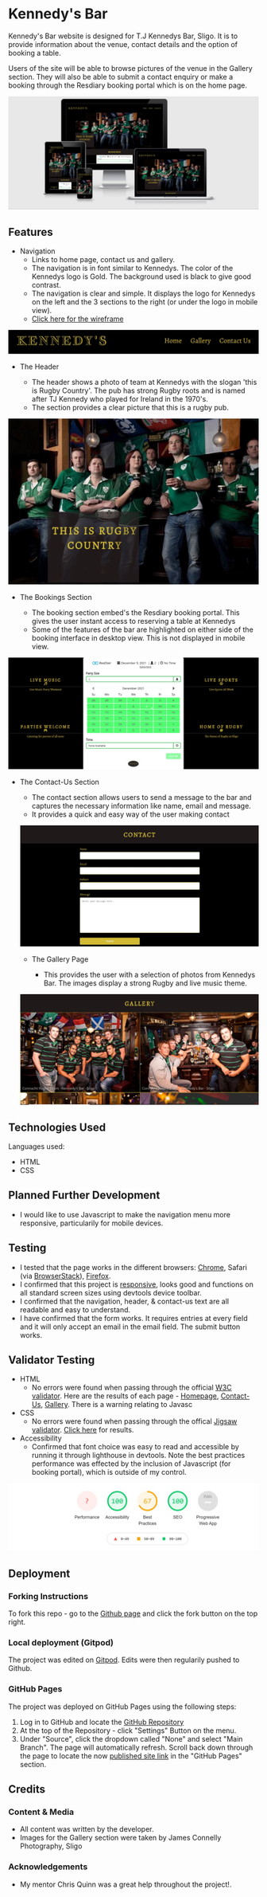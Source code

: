 # Kennedy's Bar

Kennedy's Bar website is designed for T.J Kennedys Bar, Sligo. It is to provide information about the venue, contact details and the option of booking a table. 

Users of the site will be able to browse pictures of the venue in the Gallery section. They will also be able to submit a contact enquiry or make a booking through the Resdiary booking portal which is on the home page.

![mobile responsive design](assets/images/responsive-design.jpg)

## Features

- Navigation
    - Links to home page, contact us and gallery. 
    - The navigation is in font similar to Kennedys. The color of the Kennedys logo is Gold. The background used is black to give good contrast.
    - The navigation is clear and simple. It displays the logo for Kennedys on the left and the 3 sections to the right (or under the logo in mobile view). 
    - [Click here for the wireframe](assets/images/wireframe.jpg)

![navigation bar](assets/images/header.jpg)

- The Header

    - The header shows a photo of team at Kennedys with the slogan 'this is Rugby Country'. The pub has strong Rugby roots and is named after TJ Kennedy who played for Ireland in the 1970's.
    - The section provides a clear picture that this is a rugby pub.

![navigation bar](assets/images/rugby-country-hero-image.jpg)

- The Bookings Section

    - The booking section embed's the Resdiary booking portal. This gives the user instant access to reserving a table at Kennedys
    - Some of the features of the bar are highlighted on either side of the booking interface in desktop view. This is not displayed in mobile view.

![Booking Portal](assets/images/booking-portal.jpg)

- The Contact-Us Section

    - The contact section allows users to send a message to the bar and captures the necessary information like name, email and message.
    - It provides a quick and easy way of the user making contact

   ![Contact-Us Page](assets/images/contact-us.jpg) 

   - The Gallery Page

        - This provides the user with a selection of photos from Kennedys Bar. The images display a strong Rugby and live music theme.

   ![Gallery Images](assets/images/gallery.jpg)   

## Technologies Used

Languages used:

- HTML
- CSS

## Planned Further Development

- I would like to use Javascript to make the navigation menu more responsive, particularily for mobile devices.

## Testing

- I tested that the page works in the different browsers: [Chrome](assets/images/chrome-testing.jpg), Safari (via [BrowserStack](http://www.browserstack.com)), [Firefox](assets/images/firefox-testing.jpg).
- I confirmed that this project is [responsive](assets/images/responsive-home.jpg), looks good and functions on all standard screen sizes using devtools device toolbar.
- I confirmed that the navigation, header, & contact-us text are all readable and easy to understand.
- I have confirmed that the form works. It requires entries at every field and it will only accept an email in the email field. The submit button works.

## Validator Testing

- HTML
    - No errors were found when passing through the official [W3C validator](https://validator.w3.org/#validate_by_input). Here are the results of each page - [Homepage](assets/images/index-html-check.jpg), [Contact-Us](assets/images/contact-us-html-check.jpg), [Gallery](assets/images/gallery-html-check.jpg). There is a warning relating to Javasc
- CSS
    - No errors were found when passing through the offical [Jigsaw validator](https://jigsaw.w3.org/css-validator/validator). [Click here](assets/images/css-check.jpg) for results.
- Accessibility
    - Confirmed that font choice was easy to read and accessible by running it through lighthouse in devtools. Note the best practices performance was effected by the inclusion of Javascript (for booking portal), which is outside of my control.

 ![Lighthouse Report](assets/images/lighthouse-report.jpg)   

 ## Deployment

 ### Forking Instructions

 To fork this repo - go to the [Github page](https://github.com/fergalquinn77/project1) and click the fork button on the top right.

 ### Local deployment (Gitpod)

 The project was edited on [Gitpod](https://crimson-gibbon-dduyw9gq.ws-eu25.gitpod.io/). Edits were then regularily pushed to Github.
   
 ### GitHub Pages

 The project was deployed on GitHub Pages using the following steps:

1. Log in to GitHub and locate the [GitHub Repository](https://github.com/fergalquinn77/project1.git)
2. At the top of the Repository - click  "Settings" Button on the menu.
3. Under "Source", click the dropdown called "None" and select "Main Branch".
The page will automatically refresh.
Scroll back down through the page to locate the now [published site link](https://fergalquinn77.github.io/project1/) in the "GitHub Pages" section.

## Credits

### Content & Media

- All content was written by the developer. 
- Images for the Gallery section were taken by James Connelly Photography, Sligo

### Acknowledgements

- My mentor Chris Quinn was a great help throughout the project!. 







